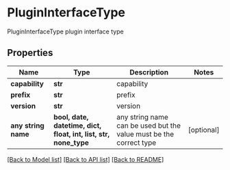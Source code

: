 # PluginInterfaceType

PluginInterfaceType plugin interface type

## Properties
Name | Type | Description | Notes
------------ | ------------- | ------------- | -------------
**capability** | **str** | capability | 
**prefix** | **str** | prefix | 
**version** | **str** | version | 
**any string name** | **bool, date, datetime, dict, float, int, list, str, none_type** | any string name can be used but the value must be the correct type | [optional]

[[Back to Model list]](../README.md#documentation-for-models) [[Back to API list]](../README.md#documentation-for-api-endpoints) [[Back to README]](../README.md)


